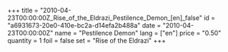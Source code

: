 +++
title = "2010-04-23T00:00:00Z_Rise_of_the_Eldrazi_Pestilence_Demon_[en]_false"
id = "a6931673-20e0-410e-bc2a-d14efa2b488a"
date = "2010-04-23T00:00:00Z"
name = "Pestilence Demon"
lang = ["en"]
price = "0.50"
quantity = 1
foil = false
set = "Rise of the Eldrazi"
+++
